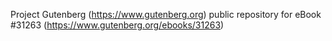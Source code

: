 Project Gutenberg (https://www.gutenberg.org) public repository for eBook #31263 (https://www.gutenberg.org/ebooks/31263)
